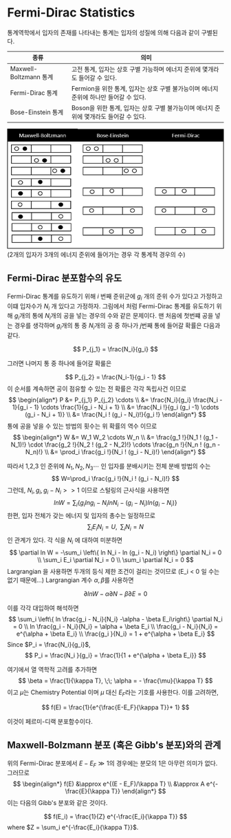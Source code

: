 Fermi-Dirac Statistics
======================

통계역학에서 입자의 존재를 나타내는 통계는 입자의 성질에 의해 다음과 같이 구별된다.

|종류  | 의미   |
|---|----|
|Maxwell-Boltzmann 통계|고전 통계, 입자는 상호 구별 가능하며 에너지 준위에 몇개라도 들어갈 수 있다.|
|Fermi-Dirac 통계 | Fermion을 위한 통계, 입자는 상호 구별 불가능이며 에너지 준위에 하나만 들어갈 수 있다.|
|Bose-Einstein 통계 | Boson을 위한 통계, 입자는 상호 구별 불가능이며 에너지 준위에 몇개라도 들어갈 수 있다.|

![Fig01](https://github.com/Jinwuk/md/blob/master/img/General_Science/Particle_Statistics.png?raw=true)
(2개의 입자가 3개의 에너지 준위에 들어가는 경우 각 통계적 경우의 수)

## Fermi-Dirac 분포함수의 유도 

Fermi-Dirac 통계를 유도하기 위해 $i$ 번째 준위군에 $g_i$ 개의 준위 수가 있다고 가정하고 이떄 입자수가 $N_i$ 개 있다고 가정하자.
그림에서 처럼 Fermi-Dirac 통계를 유도하기 위해 $g_i$개의 통에 $N_i$개의 공을 넣는 경우의 수와 같은 문제이다.
맨 처음에 첫번쨰 공을 넣는 경우를 생각하며 $g_i$개의 통 중 $N_i$개의 공 중 하나가 $j$번째 통에 들어갈 확률은 다음과 같다.

$$
P_{j_1} = \frac{N_i}{g_i}
$$

그러면 나머지 통 중 하나에 들어갈 확룰은

$$
P_{j_2} = \frac{N_i-1}{g_i - 1}
$$
이 순서를 계속하면 공이 점유할 수 있는 전 확률은 각각 독립사건 이므로 
$$
\begin{align*}
P &= P_{j_1} P_{j_2} \cdots \\
  &= \frac{N_i}{g_i} \frac{N_i - 1}{g_i - 1} \cdots \frac{1}{g_i - N_i + 1} \\
  &= \frac{N_i !}{g_i (g_i -1) \cdots (g_i - N_i + 1)} \\
  &= \frac{N_i ! (g_i - N_i)!}{g_i !}
\end{align*}
$$
통에 공을 넣을 수 있는 방법의 횟수는 위 확률의 역수 이므로
$$
\begin{align*}
W &= W_1 W_2 \cdots W_n \\
  &= \frac{g_1 !}{N_1 ! (g_1 - N_1)!} \cdot \frac{g_2 !}{N_2 ! (g_2 - N_2)!} \cdots \frac{g_n !}{N_n ! (g_n - N_n)!} \\
  &= \prod_i \frac{g_i !}{N_i ! (g_i - N_i)!}
\end{align*}
$$

따라서 1,2,3 인 준위에 $N_1, N_2, N_3 \cdots$ 인 입자를 분배시키는 전체 분배 방법의 수는 
$$
W=\prod_i \frac{g_i !}{N_i ! (g_i - N_i)!}
$$
그런데, $N_i, g_i, g_i-N_i >> 1$ 이므로 스털링의 근사식을 사용하면
$$
ln W = \sum_i \left\{ g_i ln g_i - N_i ln N_i - (g_i -N_i) ln (g_i - N_i) \right\}
$$
한편, 입자 전체가 갖는 에너지 및 입자의 총수는 일정하므로 
$$
\sum_i E_i N_i = U, \;\; \sum_i N_i = N
$$
인 관계가 있다. 각 식을 $N_i$ 에 대하여 미분하면 
$$
\partial ln W = -\sum_i \left\{ ln N_i - ln (g_i - N_i) \right\} \partial N_i = 0 \\
\sum_i E_i \partial N_i  = 0 \\
\sum_i \partial N_i = 0
$$
Largrangian 을 사용하면 두개의 등식 제한 조건이 걸리는 것이므로 (E_i < 0 일 수는 없기 때문에...)
Largrangian 계수 $\alpha, \beta$를 사용하면

$$
\partial ln W - \alpha \partial N - \beta \partial E = 0
$$

이를 각각 대입하여 해석하면
$$
\sum_i \left\{ ln \frac{g_i - N_i}{N_i} -\alpha - \beta E_i\right\} \partial N_i = 0 \\
ln \frac{g_i - N_i}{N_i} = \alpha + \beta E_i \\
\frac{g_i - N_i}{N_i} = e^{\alpha + \beta E_i} \\
\frac{g_i }{N_i} = 1 + e^{\alpha + \beta E_i}
$$
Since $P_i = \frac{N_i}{g_i}$,
$$
P_i = \frac{N_i }{g_i} = \frac{1}{1 + e^{\alpha + \beta E_i}}
$$

여기에서 열 역학적 고려를 추가하면
$$
\beta = \frac{1}{\kappa T}, \;\; \alpha = - \frac{\mu}{\kappa T}
$$
이고 $\mu$는 Chemistry Potential 이며 $\mu$ 대신 $E_F$라는 기호를 사용한다. 이를 고려하면, 

$$
f(E) = \frac{1}{e^{\frac{E-E_F}{\kappa T}}+ 1}
$$

이것이 페르미-디랙 분포함수이다.

## Maxwell-Bolzmann 분포 (혹은 Gibb's 분포)와의 관계

위의 Fermi-Dirac 분포에서 $E - E_F \gg 1$의 경우에는 분모의 1은 아무런 의미가 없다. 그러므로
$$
\begin{align*}
f(E) &\approx e^{(E - E_F)/\kappa T} \\
     &\approx A e^{-\frac{E}{\kappa T}}
\end{align*}
$$
이는 다음의 Gibb's 분포와 같은 것이다.

$$
f(E_i) = \frac{1}{Z} e^{-\frac{E_i}{\kappa T}}
$$
where $Z = \sum_i e^{-\frac{E_i}{\kappa T}}$.
